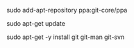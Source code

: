 


sudo add-apt-repository ppa:git-core/ppa

sudo apt-get update

sudo apt-get -y install git git-man git-svn